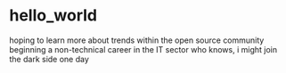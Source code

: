 # hello_world
hoping to learn more about trends within the open source community
beginning a non-technical career in the IT sector
who knows, i might join the dark side one day

